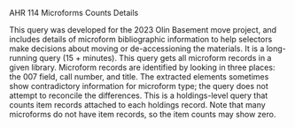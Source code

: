 AHR 114
Microforms Counts Details

This query was developed for the 2023 Olin Basement move project, and includes details of microform bibliographic information to help selectors make decisions about moving or de-accessioning the materials. It is a long-running query (15 + minutes). 
This query gets all microform records in a given library. Microform records are identified by looking in three places: the 007 field, call number, and title. 
The extracted elements sometimes show contradictory information for microform type; the query does not attempt to reconcile the differences.
This is a holdings-level query that counts item records attached to each holdings record. Note that many microforms do not have item records, so the item counts may show zero.
